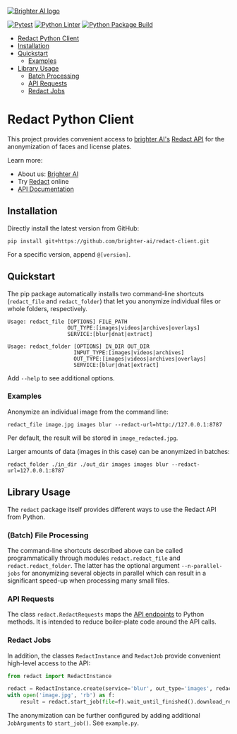 [![Brighter AI logo](brighter.png)](https://brighter.ai/)

[![Pytest](https://github.com/brighter-ai/redact-client/actions/workflows/pytest.yml/badge.svg)](https://github.com/brighter-ai/redact-client/actions/workflows/pytest.yml)    [![Python Linter](https://github.com/brighter-ai/redact-client/actions/workflows/flake8.yml/badge.svg)](https://github.com/brighter-ai/redact-client/actions/workflows/flake8.yml)  [![Python Package Build](https://github.com/brighter-ai/redact-client/actions/workflows/build.yml/badge.svg)](https://github.com/brighter-ai/redact-client/actions/workflows/build.yml)


- [Redact Python Client](#redact-python-client)
- [Installation](#installation)
- [Quickstart](#quickstart)
    + [Examples](#examples)
- [Library Usage](#library-usage)
    + [Batch Processing](#batch-file-processing)
    + [API Requests](#api-requests)
    + [Redact Jobs](#redact-jobs)


# Redact Python Client

This project provides convenient access to [brighter AI's](https://brighter.ai/) [Redact API](https://docs.identity.ps/)
for the anonymization of faces and license plates.

Learn more:
- About us: [Brighter AI](https://brighter.ai/)
- Try [Redact](https://product.brighter.ai/) online
- [API Documentation](https://docs.identity.ps/)

## Installation

Directly install the latest version from GitHub:

```shell
pip install git+https://github.com/brighter-ai/redact-client.git
```

For a specific version, append `@[version]`.


## Quickstart

The pip package automatically installs two command-line shortcuts (`redact_file` and `redact_folder`) that let you
anonymize individual files or whole folders, respectively.

```shell
Usage: redact_file [OPTIONS] FILE_PATH
                   OUT_TYPE:[images|videos|archives|overlays]
                   SERVICE:[blur|dnat|extract]
```

```shell
Usage: redact_folder [OPTIONS] IN_DIR OUT_DIR
                     INPUT_TYPE:[images|videos|archives]
                     OUT_TYPE:[images|videos|archives|overlays]
                     SERVICE:[blur|dnat|extract]
```

Add `--help` to see additional options.


### Examples

Anonymize an individual image from the command line:

```shell
redact_file image.jpg images blur --redact-url=http://127.0.0.1:8787
```

Per default, the result will be stored in `image_redacted.jpg`.

Larger amounts of data (images in this case) can be
anonymized in batches:

```shell
redact_folder ./in_dir ./out_dir images images blur --redact-url=127.0.0.1:8787
```


## Library Usage

The `redact` package itself provides different ways to use the Redact API from Python.

### (Batch) File Processing

The command-line shortcuts described above can be called programmatically through modules
`redact.redact_file` and `redact.redact_folder`. The latter has the optional argument `--n-parallel-jobs` for
anonymizing several objects in parallel which can result in a significant speed-up when processing many
small files.

### API Requests

The class `redact.RedactRequests` maps the [API endpoints](https://docs.identity.ps/) to Python methods.
It is intended to reduce boiler-plate code around the API calls.

### Redact Jobs

In addition, the classes `RedactInstance` and `RedactJob` provide convenient high-level access to the API:

```python
from redact import RedactInstance

redact = RedactInstance.create(service='blur', out_type='images', redact_url='http://127.0.0.1:8787')
with open('image.jpg', 'rb') as f:
    result = redact.start_job(file=f).wait_until_finished().download_result()
```

The anonymization can be further configured by adding additional `JobArguments` to `start_job()`. See `example.py`.
